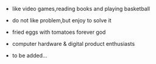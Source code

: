 <!--这里是英文注释-->
+ like video games,reading books and playing basketball

+ do not like problem,but enjoy to solve it

+ fried eggs with tomatoes forever god

+ computer hardware & digital product enthusiasts

+ to be added…